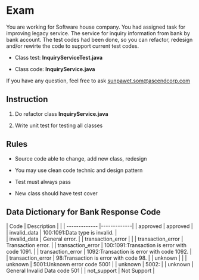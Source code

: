 # Exam





You are working for Software house company. You had assigned task for improving legacy service. The service for inquiry information from bank by bank account. 
The test codes had been done, so you can refactor, redesign and/or rewirte the code to support current test codes.


 - Class test: **InquiryServiceTest.java**

 - Class code: **InquiryService.java**


If you have any question, feel free to ask <sunpawet.som@ascendcorp.com>


## Instruction


1. Do refactor class **InquiryService.java**

2. Write unit test for testing all classes






## Rules

- Source code able to change, add new class, redesign

- You may use clean code technic and design pattern 

- Test must always pass

- New class should have test cover




## Data Dictionary for Bank Response Code


| Code        | Description           | |
| ------------- |-------------| 
| approved      | approved | 
| invalid_data      | 100:1091:Data type is invalid.      |  
| invalid_data | General error.     |
| transaction_error |      |
| transaction_error | Transaction error.     |
| transaction_error | 100:1091:Transaction is error with code 1091.    |
| transaction_error | 1092:Transaction is error with code 1092.    |
| transaction_error | 98:Transaction is error with code 98.    |
| unknown |    |
| unknown | 5001:Unknown error code 5001   |
| unknown | 5002:   |
| unknown | General Invalid Data code 501   |
| not_support |     Not Support |